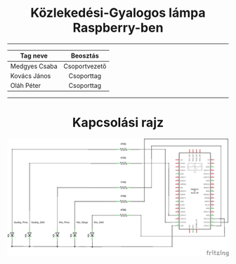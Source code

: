 <div align="center">
<h1>Közlekedési-Gyalogos lámpa Raspberry-ben</h1>
<hr>


| Tag neve   |      Beosztás      |
|----------|:-------------:|
| Medgyes Csaba |  Csoportvezető |
| Kovács János |   Csoporttag   |
| Oláh Péter |     Csoporttag |


<hr>

# Kapcsolási rajz
</div>

![Kapcsrajz]([Fritzing]/p1_2021-22_schem.png)